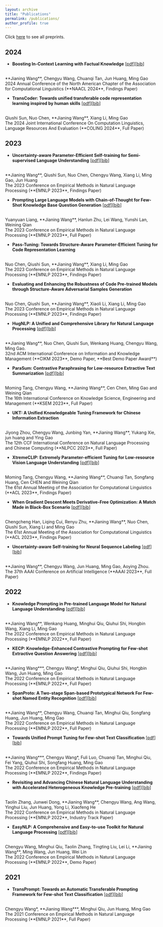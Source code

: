 ```yaml
---
layout: archive
title: "Publications"
permalink: /publications/
author_profile: true
---
```


<!-- {% if author.googlescholar %}
  You can also find my articles on <u><a href="{{author.googlescholar}}">my Google Scholar profile</a>.</u>
{% endif %}

{% include base_path %}

{% for post in site.publications reversed %}
  {% include archive-single.html %}
{% endfor %} -->

Click [here](./preprints.md) to see all preprints.

## 2024

- **Boosting In-Context Learning with Factual Knowledge** [[pdf](https://arxiv.org/pdf/2309.14771.pdf)][[bib](https://dblp.dagstuhl.de/rec/journals/corr/abs-2309-14771.html?view=bibtex)]
<br>
**Jianing Wang**, Chengyu Wang, Chuanqi Tan, Jun Huang, Ming Gao
<br> 2024 Annual Conference of the North American Chapter of the Association for Computational Linguistics (**NAACL 2024**, Findings Paper)

- **TransCoder: Towards unified transferable code representation learning inspired by human skills** [[pdf](https://arxiv.org/pdf/2306.07285.pdf)][[bib](https://dblp.dagstuhl.de/rec/journals/corr/abs-2306-07285.html?view=bibtex)]
<br>
Qiushi Sun, Nuo Chen, **Jianing Wang**, Xiang Li, Ming Gao
<br> The 2024 Joint International Conference On Computation Linguistics, Language
Resources And Evaluation (**COLING 2024**, Full Paper)

## 2023

- **Uncertainty-aware Parameter-Efficient Self-training for Semi-supervised Language Understanding** [[pdf](https://arxiv.org/pdf/2310.13022.pdf)][[bib](https://dblp.org/rec/journals/corr/abs-2310-13022.html?view=bibtex)]
<br>
**Jianing Wang**, Qiushi Sun, Nuo Chen, Chengyu Wang, Xiang Li, Ming Gao, Jun Huang
<br>
The 2023 Conference on Empirical Methods in Natural Language Processing (**EMNLP 2023**, Findings Paper)


- **Prompting Large Language Models with Chain-of-Thought for Few-Shot Knowledge Base Question Generation** [[pdf](https://arxiv.org/pdf/2310.08395.pdf)][[bib](https://dblp.org/rec/journals/corr/abs-2310-08395.html?view=bibtex)]
<br>
Yuanyuan Liang, **Jianing Wang**, Hanlun Zhu, Lei Wang, Yunshi Lan, Weining Qian
<br>
The 2023 Conference on Empirical Methods in Natural Language Processing (**EMNLP 2023**, Full Paper)


- **Pass-Tuning: Towards Structure-Aware Parameter-Efficient Tuning for Code Representation Learning** 
<br>
Nuo Chen, Qiushi Sun, **Jianing Wang**, Xiang Li, Ming Gao
<br>
The 2023 Conference on Empirical Methods in Natural Language Processing (**EMNLP 2023**, Findings Paper)


- **Evaluating and Enhancing the Robustness of Code Pre-trained Models through Structure-Aware Adversarial Samples Generation** 
<br>
Nuo Chen, Qiushi Sun, **Jianing Wang**, Xiaoli Li, Xiang Li, Ming Gao
<br>
The 2023 Conference on Empirical Methods in Natural Language Processing (**EMNLP 2023**, Findings Paper)


- **HugNLP: A Unified and Comprehensive Library for Natural Language Processing** [[pdf](https://arxiv.org/pdf/2302.14286)][[bib](https://dblp.org/rec/journals/corr/abs-2302-14286.html?view=bibtex)]
<br>
**Jianing Wang**, Nuo Chen, Qiushi Sun, Wenkang Huang, Chengyu Wang, Ming Gao.
<br>
32nd ACM International Conference on Information and Knowledge Management (**CIKM 2023**, Demo Paper, **Best Demo Paper Award**)


- **ParaSum: Contrastive Paraphrasing for Low-resource Extractive Text Summarization** [[pdf](https://link.springer.com/chapter/10.1007/978-3-031-40289-0_9)][[bib](https://dblp.org/rec/conf/ksem/TangWWCGQ23.html?view=bibtex)]
<br>
Moming Tang, Chengyu Wang, **Jianing Wang**, Cen Chen, Ming Gao and Weining Qian
<br>
The 16th International Conference on Knowledge Science, Engineering and Management (**KSEM 2023**, Full Paper)


- **UKT: A Unified Knowledgeable Tuning Framework for Chinese Information Extraction**
<br>
Jiyong Zhou, Chengyu Wang, Junbing Yan, **Jianing Wang**, Yukang Xie, jun huang and Ying Gao
<br>
The 12th CCF International Conference on Natural Language Processing and Chinese Computing (**NLPCC 2023**, Full Paper)


- **XtremeCLIP: Extremely Parameter-efficient Tuning for Low-resource Vision Language Understanding** [[pdf](https://aclanthology.org/2023.findings-acl.397.pdf)][[bib](https://dblp.org/rec/conf/acl/Tang0WTHCQ23.html?view=bibtex)]
<br>
Moming Tang, Chengyu Wang, **Jianing Wang**, Chuanqi Tan, Songfang Huang, Cen CHEN and Weining Qian
<br>
The 61st Annual Meeting of the Association for Computational Linguistics (**ACL 2023**, Findings Paper)

- **When Gradient Descent Meets Derivative-Free Optimization: A Match Made in Black-Box Scenario** [[pdf](https://aclanthology.org/2023.findings-acl.55.pdf)][[bib](https://dblp.org/rec/conf/acl/0004CZWCSLG23.html?view=bibtex)]
<br>
Chengcheng Han, Liqing Cui, Renyu Zhu, **Jianing Wang**, Nuo Chen, Qiushi Sun, Xiang Li and Ming Gao
<br>
The 61st Annual Meeting of the Association for Computational Linguistics (**ACL 2023**, Findings Paper)

- **Uncertainty-aware Self-training for Neural Sequence Labeling** [[pdf](https://arxiv.org/pdf/2302.08659)][[bib](https://dblp.org/rec/journals/corr/abs-2302-08659.html?view=bibtex)]
<br>
**Jianing Wang**, Chengyu Wang, Jun Huang, Ming Gao, Aoying Zhou.
<br>
The 37th AAAI Conference on Artificial Intelligence (**AAAI 2023**, Full Paper)

## 2022

- **Knowledge Prompting in Pre-trained Language Model for Natural Language Understanding** [[pdf](https://aclanthology.org/2022.emnlp-main.207.pdf)][[bib](https://aclanthology.org/2022.emnlp-main.207.bib)]
<br>
**Jianing Wang**, Wenkang Huang, Minghui Qiu, Qiuhui Shi, Hongbin Wang, Xiang Li, Ming Gao
<br>
The 2022 Conference on Empirical Methods in Natural Language Processing (**EMNLP 2022**, Full Paper)

<!-- <br> -->

- **KECP: Knowledge-Enhanced Contrastive Prompting for Few-shot Extractive Question Answering** [[pdf](https://aclanthology.org/2022.emnlp-main.206.pdf)][[bib](https://aclanthology.org/2022.emnlp-main.206.bib)]
<br>
**Jianing Wang***, Chengyu Wang*, Minghui Qiu, Qiuhui Shi, Hongbin Wang, Jun Huang, Ming Gao
<br>
The 2022 Conference on Empirical Methods in Natural Language Processing (**EMNLP 2022**, Full Paper)

<!-- <br> -->

- **SpanProto: A Two-stage Span-based Prototypical Network For Few-shot Named Entity Recognition** [[pdf](https://aclanthology.org/2022.emnlp-main.227.pdf)][[bib](https://aclanthology.org/2022.emnlp-main.227.bib)]
<br>
**Jianing Wang**, Chengyu Wang, Chuanqi Tan, Minghui Qiu, Songfang Huang, Jun Huang, Ming Gao
<br>
The 2022 Conference on Empirical Methods in Natural Language Processing (**EMNLP 2022**, Full Paper)

<!-- <br> -->

- **Towards Unified Prompt Tuning for Few-shot Text Classification** [[pdf](https://aclanthology.org/2022.findings-emnlp.37.pdf)][[bib](https://aclanthology.org/2022.emnlp-main.37.bib)]
<br>
**Jianing Wang***, Chengyu Wang*, Fuli Luo, Chuanqi Tan, Minghui Qiu, Fei Yang, Qiuhui Shi, Songfang Huang, Ming Gao
<br>
The 2022 Conference on Empirical Methods in Natural Language Processing (**EMNLP 2022**, Findings Paper)

<!-- <br> -->

- **Revisiting and Advancing Chinese Natural Language Understanding with Accelerated Heterogeneous Knowledge Pre-training** [[pdf](https://aclanthology.org/2022.emnlp-industry.57.pdf)][[bib](https://dblp.org/rec/conf/emnlp/ZhangDWWWLHLH22.html?view=bibtex)]
<br>
Taolin Zhang, Junwei Dong, **Jianing Wang**, Chengyu Wang, Ang Wang, Yinghui Liu, Jun Huang, Yong Li, Xiaofeng He
<br>
The 2022 Conference on Empirical Methods in Natural Language Processing (**EMNLP 2022**, Industry Track Paper)

<!-- <br> -->

- **EasyNLP: A Comprehensive and Easy-to-use Toolkit for Natural Language Processing** [[pdf](https://aclanthology.org/2022.emnlp-demos.3.pdf)][[bib](https://dblp.org/rec/conf/emnlp/WangQZLLWWHL22.html?view=bibtex)] 
<br>
Chengyu Wang, Minghui Qiu, Taolin Zhang, Tingting Liu, Lei Li, **Jianing Wang**, Ming Wang, Jun Huang, Wei Lin
<br>
The 2022 Conference on Empirical Methods in Natural Language Processing (**EMNLP 2022**, Demo Paper)

## 2021

- **TransPrompt: Towards an Automatic Transferable Prompting Framework for Few-shot Text Classification** [[pdf](https://aclanthology.org/2021.emnlp-main.221.pdf)][[bib](https://aclanthology.org/2021.emnlp-main.221.bib)]
<br>
Chengyu Wang*, **Jianing Wang***, Minghui Qiu, Jun Huang, Ming Gao
<br>
The 2021 Conference on Empirical Methods in Natural Language Processing (**EMNLP 2021**, Full Paper)
